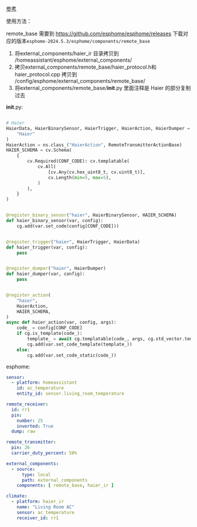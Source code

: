 [参考](https://bbs.hassbian.com/thread-20090-1-1.html)

使用方法：

remote_base 需要到 https://github.com/esphome/esphome/releases 下载对应的版本`esphome-2024.5.3/esphome/components/remote_base`

1. 将external_components/haier_ir 目录拷贝到 /homeassistant/esphome/external_components/
2. 拷贝external_components/remote_base/haier_protocol.h和haier_protocol.cpp 拷贝到 /config/esphome/external_components/remote_base/
3. 将external_components/remote_base/__init__.py 里面注释是 Haier 的部分复制过去

__init__.py:
```python

# Haier
HaierData, HaierBinarySensor, HaierTrigger, HaierAction, HaierDumper = declare_protocol(
    "Haier"
)
HaierAction = ns.class_("HaierAction", RemoteTransmitterActionBase)
HAIER_SCHEMA = cv.Schema(
    {
        cv.Required(CONF_CODE): cv.templatable(
            cv.All(
                [cv.Any(cv.hex_uint8_t, cv.uint8_t)],
                cv.Length(min=5, max=5),
            )
        ),
    }
)


@register_binary_sensor("haier", HaierBinarySensor, HAIER_SCHEMA)
def haier_binary_sensor(var, config):
    cg.add(var.set_code(config[CONF_CODE]))


@register_trigger("haier", HaierTrigger, HaierData)
def haier_trigger(var, config):
    pass


@register_dumper("haier", HaierDumper)
def haier_dumper(var, config):
    pass


@register_action(
    "haier",
    HaierAction,
    HAIER_SCHEMA,
)
async def haier_action(var, config, args):
    code_ = config[CONF_CODE]
    if cg.is_template(code_):
        template_ = await cg.templatable(code_, args, cg.std_vector.template(cg.uint8))
        cg.add(var.set_code_template(template_))
    else:
        cg.add(var.set_code_static(code_))
```

esphome:
```yaml
sensor:
  - platform: homeassistant
    id: ac_temperature
    entity_id: sensor.living_room_temperature

remote_receiver:
  id: rr1
  pin:
    number: 25
    inverted: True
  dump: raw

remote_transmitter:
  pin: 26
  carrier_duty_percent: 50%

external_components:
  - source:
      type: local
      path: external_components
    components: [ remote_base, haier_ir ]

climate:
  - platform: haier_ir
    name: "Living Room AC"
    sensor: ac_temperature
    receiver_id: rr1
```
